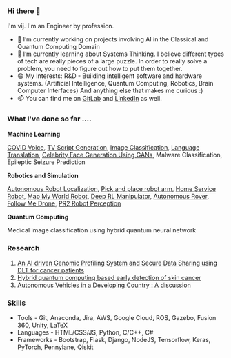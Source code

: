 ### Hi there 👋

I'm vij. I'm an Engineer by profession.

- 🔭 I’m currently working on projects involving AI in the Classical and Quantum Computing Domain
- 🌱 I’m currently learning about Systems Thinking. I believe different types of tech are really pieces of a large puzzle. In order to really solve a problem, you need to figure out how to put them together. 
- 😄 My Interests: R&D - Building intelligent software and hardware systems. (Artificial Intelligence, Quantum Computing, Robotics, Brain Computer Interfaces) And anything else that makes me curious :)
- 📫 You can find me on [GitLab](https://gitlab.com/users/vijpandaturtle) and [LinkedIn](https://www.linkedin.com/in/vijayasriiyer) as well. 

### What I've done so far ....

**Machine Learning**

[COVID Voice](https://github.com/vijpandaturtle/covid-voice), [TV Script Generation](https://github.com/vijpandaturtle/TV-script-generator), [Image Classification](https://github.com/vijpandaturtle/facial-expressions), [Language Translation](https://github.com/vijpandaturtle/deep-language-translate), [Celebrity Face Generation Using GANs](https://github.com/vijpandaturtle/face-generator-GAN), Malware Classification, Epileptic Seizure Prediction

**Robotics and Simulation** 

[Autonomous Robot Localization](https://github.com/vijpandaturtle/where_am_i), [Pick and place robot arm](https://github.com/vijpandaturtle/robotic-arm-pick-and-place), [Home Service Robot](https://github.com/vijpandaturtle/home_service_bot), [Map My World Robot](https://github.com/vijpandaturtle/map_my_world), [Deep RL Manipulator](https://github.com/vijpandaturtle/deepRL-manipulator), [Autonomous Rover](https://github.com/vijpandaturtle/search-sample-return), [Follow Me Drone](https://github.com/vijpandaturtle/Follow-me-drone), [PR2 Robot Perception](https://github.com/vijpandaturtle/pr2-perception3d)

**Quantum Computing**

Medical image classification using hybrid quantum neural network


### Research
1. [An AI driven Genomic Profiling System and Secure Data Sharing using DLT for cancer patients](https://ieeexplore.ieee.org/document/8973020)
2. [ Hybrid quantum computing based early detection of skin cancer](http://url310.tandfonline.com/ls/click?upn=odl8Fji2pFaByYDqV3bjGMQo8st9of2228V6AcSFNq3t86qU90pAx-2BEad4OTI0D6sA8oPQ2ZJVN1dPO1Q92cT6uWsFVqYLU9dH3TFkv4UY4-3D49wq_cjuZS4RWd2rmllHwS-2Fk374ljvjO-2BEFqm2bq82rNzqflM6Fj0JXxMFPeu33bkyrBUkQ8mqGq1GwPxmf52s817qGRbMvzCupCUtE6lNIaCeBDOxKg0sZpi1VUUJGtfP73KafLwbR-2Bp-2BSpUcR77BhZ2ln7Gzir3eEcfMSXVpJ1M1-2BdH-2F-2BKteIJZoPmKUQZ2SDagtVOhYq1iBXEIBHNRnbwvAY02VJ6LST1BiMg29Qx-2BLC-2FUzCk81-2Bt1Gaqg-2FjNwsfFWxJOc9MahaeYJXmPjib8Mc-2B004uQRk-2BGsm583o6Qho2o-3D)
3. [Autonomous Vehicles in a Developing Country : A discussion]()

### Skills
- Tools - Git, Anaconda, Jira, AWS, Google Cloud, ROS, Gazebo, Fusion 360, Unity, LaTeX
- Languages - HTML/CSS/JS, Python, C/C++, C#
- Frameworks - Bootstrap, Flask, Django, NodeJS, Tensorflow, Keras, PyTorch, Pennylane, Qiskit
